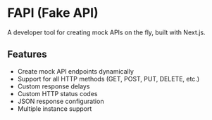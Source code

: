 # FAPI (Fake API)

A developer tool for creating mock APIs on the fly, built with Next.js.

## Features

- Create mock API endpoints dynamically
- Support for all HTTP methods (GET, POST, PUT, DELETE, etc.)
- Custom response delays
- Custom HTTP status codes
- JSON response configuration
- Multiple instance support
